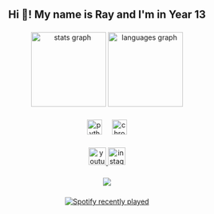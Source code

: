 <h2 align="center">Hi 👋! My name is Ray and I'm in Year 13</h2>

###

<div align="center">
  <img src="https://github-readme-stats.vercel.app/api?username=cosalt&locale=en&hide_title=false&layout=compact&card_width=320&langs_count=5&theme=dracula&hide_border=false" height="150" alt="stats graph"  />
  <img src="https://github-readme-stats.vercel.app/api/top-langs?username=cosalt&locale=en&hide_title=false&layout=compact&card_width=320&langs_count=5&theme=dracula&hide_border=false" height="150" alt="languages graph"  />
</div>

###

<div align="center">
  <img src="https://cdn.jsdelivr.net/gh/devicons/devicon/icons/python/python-original.svg" height="30" alt="python logo"  />
  <img width="12" />
  <img src="https://cdn.jsdelivr.net/gh/devicons/devicon/icons/chrome/chrome-original.svg" height="30" alt="chrome logo"  />
</div>

###

<div align="center">
  <a href="https://www.youtube.com/@cosalt/videos" target="_blank">
    <img src="https://img.shields.io/static/v1?message=Youtube&logo=youtube&label=&color=FF0000&logoColor=white&labelColor=&style=for-the-badge" height="35" alt="youtube logo"  />
  </a>
  <a href="https://www.instagram.com/_nrxym/" target="_blank">
    <img src="https://img.shields.io/static/v1?message=Instagram&logo=instagram&label=&color=E4405F&logoColor=white&labelColor=&style=for-the-badge" height="35" alt="instagram logo"  />
  </a>
</div>

###


<div align="center">
  <img src="https://visitor-badge.laobi.icu/badge?page_id=cosalt.cosalt&"  />
</div>

###

<div align="center">
  <a href="https://open.spotify.com/user/h3h12hxhebi8zv2tbb4bxnsi1">
    <img src="https://spotify-recently-played-readme.vercel.app/api?user=h3h12hxhebi8zv2tbb4bxnsi1&count=3" alt="Spotify recently played"  />
  </a>
</div>

###

